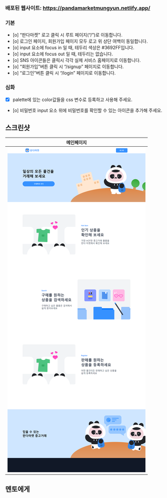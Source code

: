 

### 배포된 웹사이트: https://pandamarketmungyun.netlify.app/

### 기본

  - [o] “판다마켓" 로고 클릭 시 루트 페이지(“/”)로 이동합니다.
  - [o] 로그인 페이지, 회원가입 페이지 모두 로고 위 상단 여백이 동일합니다.
  - [o] input 요소에 focus in 일 때, 테두리 색상은 #3692FF입니다.
  - [o] input 요소에 focus out 일 때, 테두리는 없습니다.
  - [o] SNS 아이콘들은 클릭시 각각 실제 서비스 홈페이지로 이동합니다.
  - [o] “회원가입”버튼 클릭 시 “/signup” 페이지로 이동합니다.
  - [o] “로그인”버튼 클릭 시 “/login” 페이지로 이동합니다.

### 심화

  - [x] palette에 있는 color값들을 css 변수로 등록하고 사용해 주세요.
  - [o] 비밀번호 input 요소 위에 비밀번호를 확인할 수 있는 아이콘을 추가해 주세요.

## 스크린샷

|                               메인페이지                                |
| :--------------------------------------------------------------------: |
|                <img src="images/Mission1.png">                         |

## 멘토에게


